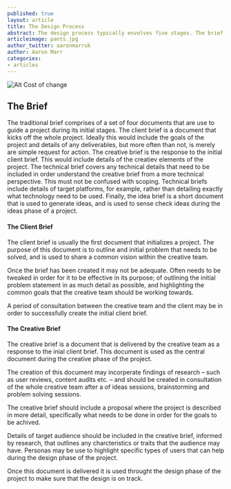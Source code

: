 ```yaml
---
published: true
layout: article
title: The Design Process
abstract: The design process typically envolves five stages. The brief is used as the central document initiated by the client and developed by the creative team and includes details such as a problem statement, technical requirements and a common vision or set of goals for the creative team. Next a period of research begins to uncover insights that help during the design phase.The design phase is the formulation of a design direction and typically envolves visual styling and coming up with the technical scoping. Next, the amends phase is a process of going back to the client, making amends to the design (and sometimes the brief if necessary, which in turn would require a further period of research) and then making an agreement that the design direction is adequate before moving on into production. Finally the production phase is where the product gets built. This may initially involve prototyping before upscaling to a full working model. If the project is taking an iterative approach, at the end of the production stage there may be testing and user feedback, before beginning the whole process again.
articleimage: pants.jpg
author_twitter: aaronmarruk
author: Aaron Marr
categories:
- articles
---
```


![Alt Cost of change](/blog/img/process.jpg)

## The Brief

The traditional brief comprises of a set of four documents that are use to guide a project during its initial stages. The client brief is a document that kicks off the whole project. Ideally this would include the goals of the project and details of any deliverables, but more often than not, is merely are simple request for action. The creative brief is the response to the initial client brief. This would include details of the creatiev elements of the project. The technical brief covers any technical details that need to be included in order understand the creative brief from a more technical perspective. This must not be confused with scoping. Technical briefs include details of target platforms, for example, rather than detailing exactly what technology need to be used. Finally, the idea brief is a short document that is used to generate ideas, and is used to sense check ideas during the ideas phase of a project.

#### The Client Brief

The client brief is usually the first document that initializes a project. The purpose of this document is to outline and initial problem that needs to be solved, and is used to share a common vision within the creative team. 

Once the brief has been created it may not be adequate. Often needs to be tweaked in order for it to be effective in its purpose; of outlining the initial problem statement in as much detail as possible, and highlighting the common goals that the creative team should be working towards.

A period of consultation between the creative team and the client may be in order to successfully create the initial client brief.

#### The Creative Brief

The creative brief is a document that is delivered by the creative team as a response to the inial client brief. This document is used as the central document during the creative phase of the project.

The creation of this document may incorperate findings of research – such as user reviews, content audits etc. – and should be created in consultation of the whole creative team after a of ideas sessions, brainstorming and problem solving sessions. 

The creative brief should include a proposal where the project is described in more detail, specifically what needs to be done in order for the goals to be achived.

Details of target audience should be included in the creative brief, informed by research, that outlines any charcteristics or traits that the audience may have. Personas may be use to highlight specific types of users that can help during the design phase of the project.

Once this document is delivered it is used throught the design phase of the project to make sure that the design is on track.

